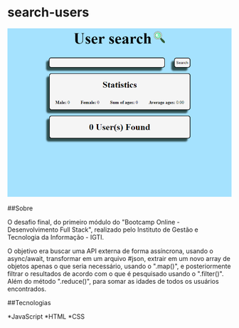 # search-users
![Execução do app](https://github.com/kevenpacheco/search-users/blob/master/search-users.gif)

##Sobre

O desafio final, do primeiro módulo do "Bootcamp Online - Desenvolvimento Full Stack", realizado pelo Instituto de Gestão e Tecnologia da Informação - IGTI.

O objetivo era buscar uma API externa de forma assíncrona, usando o async/await, transformar em um arquivo #json, extrair em um novo array de objetos apenas o que seria necessário, usando o ".map()", e posteriormente filtrar o resultados de acordo com o que é pesquisado usando o ".filter()". Além do método ".reduce()", para somar as idades de todos os usuários encontrados.

##Tecnologias

*JavaScript
*HTML
*CSS
